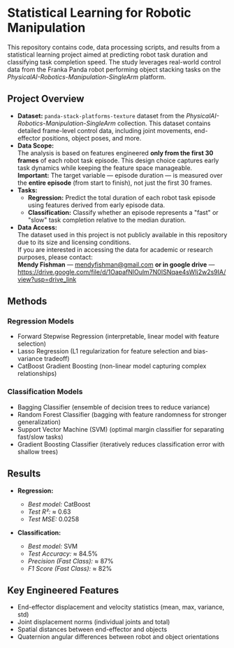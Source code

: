 # Statistical Learning for Robotic Manipulation

This repository contains code, data processing scripts, and results from a statistical learning project aimed at predicting robot task duration and classifying task completion speed. The study leverages real-world control data from the Franka Panda robot performing object stacking tasks on the *PhysicalAI-Robotics-Manipulation-SingleArm* platform.

## Project Overview

- **Dataset:** `panda-stack-platforms-texture` dataset from the *PhysicalAI-Robotics-Manipulation-SingleArm* collection. This dataset contains detailed frame-level control data, including joint movements, end-effector positions, object poses, and more.
- **Data Scope:**  
  The analysis is based on features engineered **only from the first 30 frames** of each robot task episode. This design choice captures early task dynamics while keeping the feature space manageable.  
  **Important:** The target variable — episode duration — is measured over the **entire episode** (from start to finish), not just the first 30 frames.
- **Tasks:**  
  - **Regression:** Predict the total duration of each robot task episode using features derived from early episode data.
  - **Classification:** Classify whether an episode represents a "fast" or "slow" task completion relative to the median duration.
- **Data Access:**  
  The dataset used in this project is not publicly available in this repository due to its size and licensing conditions.  
  If you are interested in accessing the data for academic or research purposes, please contact:  
  **Mendy Fishman** — [mendyfishman@gmail.com](mailto:mendyfishman@gmail.com)
  **or in google drive** — https://drive.google.com/file/d/1OapafNlOulm7N0ISNqae4sWIj2w2s9IA/view?usp=drive_link
  
## Methods

### Regression Models
- Forward Stepwise Regression (interpretable, linear model with feature selection)
- Lasso Regression (L1 regularization for feature selection and bias-variance tradeoff)
- CatBoost Gradient Boosting (non-linear model capturing complex relationships)

### Classification Models
- Bagging Classifier (ensemble of decision trees to reduce variance)
- Random Forest Classifier (bagging with feature randomness for stronger generalization)
- Support Vector Machine (SVM) (optimal margin classifier for separating fast/slow tasks)
- Gradient Boosting Classifier (iteratively reduces classification error with shallow trees)

## Results

- **Regression:**  
  - *Best model:* CatBoost  
  - *Test R²:* ≈ 0.63  
  - *Test MSE:* 0.0258  

- **Classification:**  
  - *Best model:* SVM  
  - *Test Accuracy:* ≈ 84.5%  
  - *Precision (Fast Class):* ≈ 87%  
  - *F1 Score (Fast Class):* ≈ 82%

## Key Engineered Features

- End-effector displacement and velocity statistics (mean, max, variance, std)
- Joint displacement norms (individual joints and total)
- Spatial distances between end-effector and objects
- Quaternion angular differences between robot and object orientations

